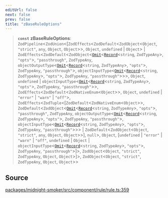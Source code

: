 ```yaml
---
editUrl: false
next: false
prev: false
title: "zBaseRuleOptions"
---
```


> **`const`** **zBaseRuleOptions**: `ZodPipeline`\<`ZodUnion`\<[`ZodEffects`\<`ZodDefault`\<`ZodObject`\<`Object`, `"strict"`, `any`, `Object`, `Object`\>\>, `Object`, `undefined` \| `Object`\> \| `ZodEffects`\<`ZodDefault`\<`ZodObject`\<[`Omit`]( https://www.typescriptlang.org/docs/handbook/utility-types.html#omittype-keys )\<[`Record`]( https://www.typescriptlang.org/docs/handbook/utility-types.html#recordkeys-type )\<`string`, `ZodTypeAny`\>, `"opts"`\>, `"passthrough"`, `ZodTypeAny`, `objectOutputType`\<[`Omit`]( https://www.typescriptlang.org/docs/handbook/utility-types.html#omittype-keys )\<[`Record`]( https://www.typescriptlang.org/docs/handbook/utility-types.html#recordkeys-type )\<`string`, `ZodTypeAny`\>, `"opts"`\>, `ZodTypeAny`, `"passthrough"`\>, `objectInputType`\<[`Omit`]( https://www.typescriptlang.org/docs/handbook/utility-types.html#omittype-keys )\<[`Record`]( https://www.typescriptlang.org/docs/handbook/utility-types.html#recordkeys-type )\<`string`, `ZodTypeAny`\>, `"opts"`\>, `ZodTypeAny`, `"passthrough"`\>\>\>, `Object`, `undefined` \| `objectInputType`\<[`Omit`]( https://www.typescriptlang.org/docs/handbook/utility-types.html#omittype-keys )\<[`Record`]( https://www.typescriptlang.org/docs/handbook/utility-types.html#recordkeys-type )\<`string`, `ZodTypeAny`\>, `"opts"`\>, `ZodTypeAny`, `"passthrough"`\>\>, `ZodEffects`\<`ZodDefault`\<`ZodNativeEnum`\<`Object`\>\>, `Object`, `undefined` \| `"error"` \| `"warn"` \| `"off"`\>, `ZodEffects`\<`ZodTuple`\<[`ZodDefault`\<`ZodNativeEnum`\<`Object`\>\>, `ZodDefault`\<`ZodObject`\<[`Omit`]( https://www.typescriptlang.org/docs/handbook/utility-types.html#omittype-keys )\<[`Record`]( https://www.typescriptlang.org/docs/handbook/utility-types.html#recordkeys-type )\<`string`, `ZodTypeAny`\>, `"opts"`\>, `"passthrough"`, `ZodTypeAny`, `objectOutputType`\<[`Omit`]( https://www.typescriptlang.org/docs/handbook/utility-types.html#omittype-keys )\<[`Record`]( https://www.typescriptlang.org/docs/handbook/utility-types.html#recordkeys-type )\<`string`, `ZodTypeAny`\>, `"opts"`\>, `ZodTypeAny`, `"passthrough"`\>, `objectInputType`\<[`Omit`]( https://www.typescriptlang.org/docs/handbook/utility-types.html#omittype-keys )\<[`Record`]( https://www.typescriptlang.org/docs/handbook/utility-types.html#recordkeys-type )\<`string`, `ZodTypeAny`\>, `"opts"`\>, `ZodTypeAny`, `"passthrough"`\>\>\> \| `ZodDefault`\<`ZodObject`\<`Object`, `"strict"`, `any`, `Object`, `Object`\>\>], `null`\>, `Object`, [`undefined` \| `"error"` \| `"warn"` \| `"off"`, `undefined` \| `Object` \| `objectInputType`\<[`Omit`]( https://www.typescriptlang.org/docs/handbook/utility-types.html#omittype-keys )\<[`Record`]( https://www.typescriptlang.org/docs/handbook/utility-types.html#recordkeys-type )\<`string`, `ZodTypeAny`\>, `"opts"`\>, `ZodTypeAny`, `"passthrough"`\>]\>, `ZodObject`\<`Object`, `"strict"`, `ZodTypeAny`, `Object`, `Object`\>]\>, `ZodObject`\<`Object`, `"strict"`, `ZodTypeAny`, `Object`, `Object`\>\>

## Source

[packages/midnight-smoker/src/component/rule/rule.ts:359](https://github.com/boneskull/midnight-smoker/blob/417858b/packages/midnight-smoker/src/component/rule/rule.ts#L359)
